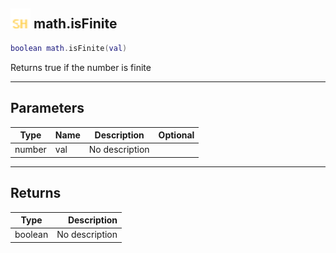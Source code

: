 ## <img src="../../.gitbook/assets/shared.png" width="32" height="32" /> math.isFinite

```lua
boolean math.isFinite(val)
```

Returns true if the number is finite

-----------------
## Parameters

| Type   | Name | Description | Optional |
| ------ | ---- | ----------- | -------: |
| number | val | No description |  |

-----------------
## Returns

| Type   | Description |
| ------ | ----------: |
| boolean | No description |
